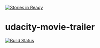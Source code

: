 [![Stories in Ready](https://badge.waffle.io/golgistudio/udacity-movie-trailer.png?label=ready&title=Ready)](https://waffle.io/golgistudio/udacity-movie-trailer)
# udacity-movie-trailer

[![Build Status](https://travis-ci.org/golgistudio/udacity-movie-trailer.svg?branch=master)](https://travis-ci.org/golgistudio/udacity-movie-trailer)
